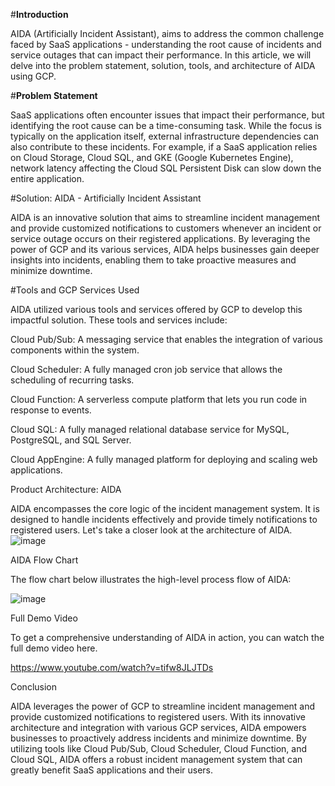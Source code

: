 #**Introduction**

AIDA (Artificially Incident Assistant),  aims to address the common challenge faced by SaaS applications - understanding the root cause of incidents and service outages that can impact their performance. In this article, we will delve into the problem statement, solution, tools, and architecture of AIDA using GCP.


#**Problem Statement**

SaaS applications often encounter issues that impact their performance, but identifying the root cause can be a time-consuming task. While the focus is typically on the application itself, external infrastructure dependencies can also contribute to these incidents. For example, if a SaaS application relies on Cloud Storage, Cloud SQL, and GKE (Google Kubernetes Engine), network latency affecting the Cloud SQL Persistent Disk can slow down the entire application.


#Solution: AIDA - Artificially Incident Assistant

AIDA is an innovative solution that aims to streamline incident management and provide customized notifications to customers whenever an incident or service outage occurs on their registered applications. By leveraging the power of GCP and its various services, AIDA helps businesses gain deeper insights into incidents, enabling them to take proactive measures and minimize downtime.


#Tools and GCP Services Used

AIDA utilized various tools and services offered by GCP to develop this impactful solution. These tools and services include:



Cloud Pub/Sub: A messaging service that enables the integration of various components within the system.

Cloud Scheduler: A fully managed cron job service that allows the scheduling of recurring tasks.

Cloud Function: A serverless compute platform that lets you run code in response to events.

Cloud SQL: A fully managed relational database service for MySQL, PostgreSQL, and SQL Server.

Cloud AppEngine: A fully managed platform for deploying and scaling web applications.


Product Architecture: AIDA

AIDA encompasses the core logic of the incident management system. It is designed to handle incidents effectively and provide timely notifications to registered users. Let's take a closer look at the architecture of AIDA.
![image](https://github.com/ahamedyaserarafath/Aida/assets/4734859/e99c7d84-d04a-43e7-95a9-65af91533ef8)


AIDA Flow Chart

The flow chart below illustrates the high-level process flow of AIDA:


![image](https://github.com/ahamedyaserarafath/Aida/assets/4734859/33777cdd-1e9f-4ed4-91e0-33e6998ca954)


Full Demo Video

To get a comprehensive understanding of AIDA in action, you can watch the full demo video here.

https://www.youtube.com/watch?v=tifw8JLJTDs


Conclusion

AIDA leverages the power of GCP to streamline incident management and provide customized notifications to registered users. With its innovative architecture and integration with various GCP services, AIDA empowers businesses to proactively address incidents and minimize downtime. By utilizing tools like Cloud Pub/Sub, Cloud Scheduler, Cloud Function, and Cloud SQL, AIDA offers a robust incident management system that can greatly benefit SaaS applications and their users.

